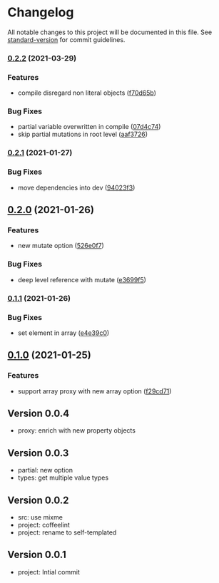 # Changelog

All notable changes to this project will be documented in this file. See [standard-version](https://github.com/conventional-changelog/standard-version) for commit guidelines.

### [0.2.2](https://github.com/adaltas/klotho/compare/v0.2.1...v0.2.2) (2021-03-29)


### Features

* compile disregard non literal objects ([f70d65b](https://github.com/adaltas/klotho/commit/f70d65b9f0bfe1519408874c254bc0956671194d))


### Bug Fixes

* partial variable overwritten in compile ([07d4c74](https://github.com/adaltas/klotho/commit/07d4c746c5eedac6cad7c9fef66196b907d37a60))
* skip partial mutations in root level ([aaf3726](https://github.com/adaltas/klotho/commit/aaf3726222dc037f29e0411ad8ac0ae75688dfd3))

### [0.2.1](https://github.com/adaltas/klotho/compare/v0.2.0...v0.2.1) (2021-01-27)


### Bug Fixes

* move dependencies into dev ([94023f3](https://github.com/adaltas/klotho/commit/94023f34d98774317719dc1432ec9063bc104de1))

## [0.2.0](https://github.com/adaltas/klotho/compare/v0.1.1...v0.2.0) (2021-01-26)


### Features

* new mutate option ([526e0f7](https://github.com/adaltas/klotho/commit/526e0f777aa549ef1e72a15b64a407228f378641))


### Bug Fixes

* deep level reference with mutate ([e3699f5](https://github.com/adaltas/klotho/commit/e3699f5455e4eab8b02c4eedd5d98dda278941ab))

### [0.1.1](https://github.com/adaltas/klotho/compare/v0.1.0...v0.1.1) (2021-01-26)


### Bug Fixes

* set element in array ([e4e39c0](https://github.com/adaltas/klotho/commit/e4e39c0c6b31f852d42e0a61109a98b431bf8c45))

## [0.1.0](https://github.com/adaltas/klotho/compare/v0.0.4...v0.1.0) (2021-01-25)


### Features

* support array proxy with new array option ([f29cd71](https://github.com/adaltas/klotho/commit/f29cd7139c27f53027ef6390ac2216e1eb9e4095))


## Version 0.0.4

* proxy: enrich with new property objects

## Version 0.0.3

* partial: new option
* types: get multiple value types

## Version 0.0.2

* src: use mixme
* project: coffeelint
* project: rename to self-templated

## Version 0.0.1

* project: Intial commit
